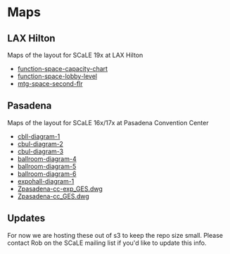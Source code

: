 # Maps

## LAX Hilton

Maps of the layout for SCaLE 19x at LAX Hilton

* [function-space-capacity-chart](http://sarcasticadmin.com/scale/maps/19x/lax-hilton-function-space-capacity-chart.pdf)
* [function-space-lobby-level](http://sarcasticadmin.com/scale/maps/19x/lax-hilton-function-space-lobby-level.pdf)
* [mtg-space-second-flr](http://sarcasticadmin.com/scale/maps/19x/lax-hilton-mtg-space-second-flr.pdf)

## Pasadena

Maps of the layout for SCaLE 16x/17x at Pasadena Convention Center

* [cbll-diagram-1](http://sarcasticadmin.com/scale/maps/16x/cbll-diagram-1-scale.pdf)
* [cbul-diagram-2](http://sarcasticadmin.com/scale/maps/16x/cbul-diagram-2-scale.pdf)
* [cbul-diagram-3](http://sarcasticadmin.com/scale/maps/16x/cbul-diagram-3-scale.pdf)
* [ballroom-diagram-4](http://sarcasticadmin.com/scale/maps/16x/ballroom-diagram-4-scale.pdf)
* [ballroom-diagram-5](http://sarcasticadmin.com/scale/maps/16x/ballroom-diagram-5-scale.pdf)
* [ballroom-diagram-6](http://sarcasticadmin.com/scale/maps/16x/ballroom-diagram-6-scale.pdf)
* [expohall-diagram-1](http://sarcasticadmin.com/scale/maps/17x/expohall-diagram-1-scale.pdf)
* [Zpasadena-cc-exp_GES.dwg](http://sarcasticadmin.com/scale/maps/Zpasadena-cc-exp_GES.dwg)
* [Zpasadena-cc_GES.dwg](http://sarcasticadmin.com/scale/maps/Zpasadena-cc_GES.dwg)

## Updates

For now we are hosting these out of s3 to keep the repo size small. Please contact Rob on the SCaLE mailing list if you'd
like to update this info.
